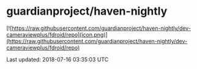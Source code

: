 
# guardianproject/haven-nightly

[![https://raw.githubusercontent.com/guardianproject/haven-nightly/dev-cameraviewplus/fdroid/repo](icon.png)](https://raw.githubusercontent.com/guardianproject/haven-nightly/dev-cameraviewplus/fdroid/repo)

Last updated: 2018-07-16 03:35:03 UTC